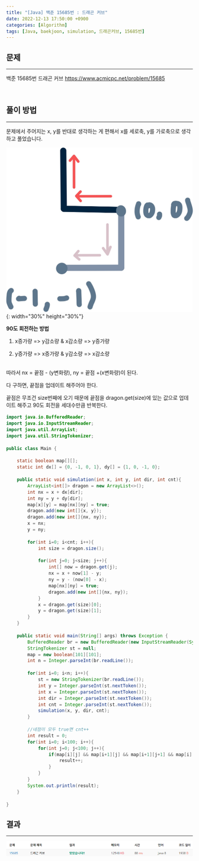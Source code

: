 ```yaml
---
title: "[Java] 백준 15685번 : 드래곤 커브"
date: 2022-12-13 17:50:00 +0900
categories: [Algorithm]
tags: [Java, baekjoon, simulation, 드래곤커브, 15685번]
---
```


## 문제

---

백준 15685번 드래곤 커브
<https://www.acmicpc.net/problem/15685>

<br>

## 풀이 방법

---

문제에서 주어지는 x, y를 반대로 생각하는 게 편해서 x를 세로축, y를 가로축으로 생각하고 풀었습니다.

![content](/assets/img/post/boj15685_content.png){: width="30%" height="30%"}

**90도 회전하는 방법**

1. x증가량 => y감소량 & x감소량 => y증가량

2. y증가량 => x증가량 & y감소량 => x감소량

<br>
따라서 nx = 끝점 - (y변화량), ny = 끝점 +(x변화량)이 된다.

다 구하면, 끝점을 업데이트 해주어야 한다.

끝점은 무조건 size번째에 오기 때문에 끝점을 dragon.get(size)에 있는 값으로 업데이트 해주고 90도 회전을 세대수만큼 반복한다.

```java
import java.io.BufferedReader;
import java.io.InputStreamReader;
import java.util.ArrayList;
import java.util.StringTokenizer;

public class Main {

    static boolean map[][];
    static int dx[] = {0, -1, 0, 1}, dy[] = {1, 0, -1, 0};

    public static void simulation(int x, int y, int dir, int cnt){
        ArrayList<int[]> dragon = new ArrayList<>();
        int nx = x + dx[dir];
        int ny = y + dy[dir];
        map[x][y] = map[nx][ny] = true;
        dragon.add(new int[]{x, y});
        dragon.add(new int[]{nx, ny});
        x = nx;
        y = ny;

        for(int i=0; i<cnt; i++){
            int size = dragon.size();

            for(int j=0; j<size; j++){
                int[] now = dragon.get(j);
                nx = x + now[1] - y;
                ny = y - (now[0] - x);
                map[nx][ny] = true;
                dragon.add(new int[]{nx, ny});
            }
            x = dragon.get(size)[0];
            y = dragon.get(size)[1];
        }
    }

    public static void main(String[] args) throws Exception {
        BufferedReader br = new BufferedReader(new InputStreamReader(System.in));
        StringTokenizer st = null;
        map = new boolean[101][101];
        int n = Integer.parseInt(br.readLine());

        for(int i=0; i<n; i++){
            st = new StringTokenizer(br.readLine());
            int y = Integer.parseInt(st.nextToken());
            int x = Integer.parseInt(st.nextToken());
            int dir = Integer.parseInt(st.nextToken());
            int cnt = Integer.parseInt(st.nextToken());
            simulation(x, y, dir, cnt);
        }

        //네점이 모두 true면 cnt++
        int result = 0;
        for(int i=0; i<100; i++){
            for(int j=0; j<100; j++){
                if(map[i][j] && map[i+1][j] && map[i+1][j+1] && map[i][j+1]){
                    result++;
                }
            }
        }
        System.out.println(result);
    }

}
```

## 결과

---

<img src="/assets/img/post/boj15685_result.png"/>
